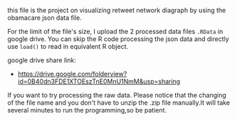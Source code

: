 this file is the project on visualizing retweet network diagraph by using the obamacare json data file.  

For the limit of the file's size, I upload the 2 processed data files `.RData` in google drive. You can skip the R code processing the json data and directly use `load()` to read in equivalent R object.

google drive share link:  

- <https://drive.google.com/folderview?id=0B40dn3FDE1XTOEszTnE0MnU1NmM&usp=sharing>

If you want to try processing the raw data. Please notice that the changing of the file name and you don't have to unzip the .zip file manually.It will take several minutes to run the programming,so be patient.
